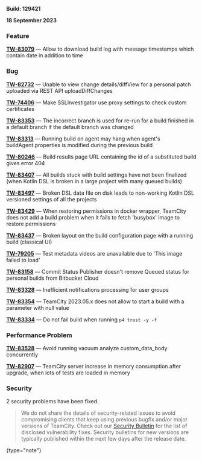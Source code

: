 [//]: # (title: TeamCity 2023.05.4 Release Notes)
[//]: # (auxiliary-id: TeamCity 2023.05.4 Release Notes)

__Build: 129421__

__18 September 2023__


<!--project: TeamCity Fix versions: {2023.05.4 (129421)} #Fixed visible to: {All Users} -{Trunk issue}-->


### Feature

**[TW-83079](https://youtrack.jetbrains.com/issue/TW-83079/Allow-to-download-build-log-with-message-timestamps-which-contain-date-in-addition-to-time)** — Allow to download build log with message timestamps which contain date in addition to time



### Bug

**[TW-82732](https://youtrack.jetbrains.com/issue/TW-82732/Unable-to-view-change-details-diffView-for-a-personal-patch-uploaded-via-REST-API-uploadDiffChanges)** — Unable to view change details/diffView for a personal patch uploaded via REST API uploadDiffChanges

**[TW-74406](https://youtrack.jetbrains.com/issue/TW-74406/Make-SSLInvestigator-use-proxy-settings-to-check-custom-certificates)** — Make SSLInvestigator use proxy settings to check custom certificates

**[TW-83353](https://youtrack.jetbrains.com/issue/TW-83353/The-incorrect-branch-is-used-for-re-run-for-a-build-finished-in-a-default-branch-if-the-default-branch-was-changed)** — The incorrect branch is used for re-run for a build finished in a default branch if the default branch was changed

**[TW-83313](https://youtrack.jetbrains.com/issue/TW-83313/Running-build-on-agent-may-hang-when-agents-buildAgent.properties-is-modified-during-the-previous-build)** — Running build on agent may hang when agent's buildAgent.properties is modified during the previous build

**[TW-80246](https://youtrack.jetbrains.com/issue/TW-80246/Build-results-page-URL-containing-the-id-of-a-substituted-build-gives-error-404)** — Build results page URL containing the id of a substituted build gives error 404

**[TW-83407](https://youtrack.jetbrains.com/issue/TW-83407/All-builds-stuck-with-build-settings-have-not-been-finalized-when-Kotlin-DSL-is-broken-in-a-large-project-with-many-queued)** — All builds stuck with build settings have not been finalized (when Kotlin DSL is broken in a large project with many queued builds)

**[TW-83497](https://youtrack.jetbrains.com/issue/TW-83497/Broken-DSL-data-file-on-disk-leads-to-non-working-Kotlin-DSL-versioned-settings-of-all-the-projects)** — Broken DSL data file on disk leads to non-working Kotlin DSL versioned settings of all the projects

**[TW-83429](https://youtrack.jetbrains.com/issue/TW-83429/When-restoring-permissions-in-docker-wrapper-TeamCity-does-not-add-a-build-problem-when-it-fails-to-fetch-busybox-image-to)** — When restoring permissions in docker wrapper, TeamCity does not add a build problem when it fails to fetch 'busybox' image to restore permissions

**[TW-83437](https://youtrack.jetbrains.com/issue/TW-83437/Broken-layout-on-the-build-configuration-page-with-a-running-build-classical-UI)** — Broken layout on the build configuration page with a running build (classical UI)

**[TW-79205](https://youtrack.jetbrains.com/issue/TW-79205/Test-metadata-videos-are-unavailable-due-to-This-image-failed-to-load)** — Test metadata videos are unavailable due to 'This image failed to load'

**[TW-83158](https://youtrack.jetbrains.com/issue/TW-83158/Commit-Status-Publisher-doesnt-remove-Queued-status-for-personal-builds-from-Bitbucket-Cloud)** — Commit Status Publisher doesn't remove Queued status for personal builds from Bitbucket Cloud

**[TW-83328](https://youtrack.jetbrains.com/issue/TW-83328/Inefficient-notifications-processing-for-user-groups)** — Inefficient notifications processing for user groups

**[TW-83354](https://youtrack.jetbrains.com/issue/TW-83354/TeamCity-2023.05.x-does-not-allow-to-start-a-build-with-a-parameter-with-null-value)** — TeamCity 2023.05.x does not allow to start a build with a parameter with null value

**[TW-83334](https://youtrack.jetbrains.com/issue/TW-83334/Do-not-fail-build-when-running-p4-trust-y-f)** — Do not fail build when running `p4 trust -y -f`



### Performance Problem

**[TW-83528](https://youtrack.jetbrains.com/issue/TW-83528/Avoid-running-vacuum-analyze-customdatabody-concurrently)** — Avoid running vacuum analyze custom_data_body concurrently

**[TW-82907](https://youtrack.jetbrains.com/issue/TW-82907/TeamCity-server-increase-in-memory-consumption-after-upgrade-when-lots-of-tests-are-loaded-in-memory)** — TeamCity server increase in memory consumption after upgrade, when lots of tests are loaded in memory



<!--project: TeamCity Fix versions: {2023.05.3 (129390)} #Fixed #{Security Problem}  -{Trunk issue}-->

### Security

2 security problems have been fixed.

> We do not share the details of security-related issues to avoid compromising clients that keep using previous bugfix and/or major versions of TeamCity. Check out our [Security Bulletin](https://www.jetbrains.com/privacy-security/issues-fixed/?product=TeamCity&version=2023.05.4) for the list of disclosed vulnerability fixes. Security bulletins for new versions are typically published within the next few days after the release date.
>
{type="note"}


